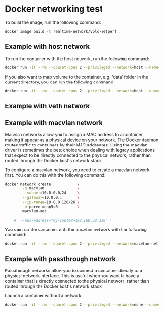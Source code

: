 # Docker networking test 

To build the image, run the following command:

```bash
docker image build -t realtime-network/vplc-netperf .
```

## Example with host network

To run the container with the host network, run the following command:

```bash
docker run -it --rm --cpuset-cpus 2 --privileged --network=host --name=host-test realtime-network/vplc-netperf
```

If you also want to map volume to the container, e.g. 'data' folder in the current directory, you can run the following command:

```bash
docker run -it --rm --cpuset-cpus 2 --privileged --network=host --name=host-test -v $(pwd)/data:/data realtime-network/vplc-netperf
```

## Example with veth network

## Example with macvlan network

Macvlan networks allow you to assign a MAC address to a container, making it appear as a physical device on your network. The Docker daemon routes traffic to containers by their MAC addresses. Using the macvlan driver is sometimes the best choice when dealing with legacy applications that expect to be directly connected to the physical network, rather than routed through the Docker host's network stack.

To configure a macvlan network, you need to create a macvlan network first. You can do this with the following command:

```bash
docker network create            \
        -d macvlan               \
        --subnet=10.0.0.0/24     \
        --gateway=10.0.0.1       \
        --ip-range=10.0.0.128/26 \
        -o parent=enp5s0         \
        macvlan-net
        
    #  --aux-address="my-router=192.168.32.129" \
```

You can run the container with the macvlan network with the following command:

```bash
docker run -it --rm --cpuset-cpus 2 --privileged --network=macvlan-net --name=macvlan-test -v $(pwd)/data:/data realtime-network/vplc-netperf
```

## Example with passthrough network

Passthrough networks allow you to connect a container directly to a physical network interface. This is useful when you want to have a container that is directly connected to the physical network, rather than routed through the Docker host's network stack.

Launch a container without a network:

```bash
docker run -it --rm --cpuset-cpus 2 --privileged --network=none --name=passthru-test -v $(pwd)/data:/data realtime-network/vplc-netperf
```